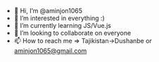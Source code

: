 - 👋 Hi, I’m @aminjon1065
- 👀 I’m interested in everything :)
- 🌱 I’m currently learning JS/Vue.js
- 💞️ I’m looking to collaborate on everyone
- 📫 How to reach me => Tajikistan->Dushanbe or aminjon1065@gmail.com

<!---
aminjon1065/aminjon1065 is a ✨ special ✨ repository because its `README.md` (this file) appears on your GitHub profile.
You can click the Preview link to take a look at your changes.
--->
